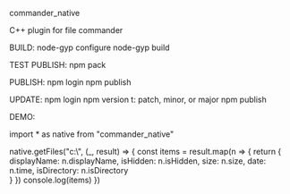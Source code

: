 commander_native

C++ plugin for file commander

BUILD:
node-gyp configure
node-gyp build

TEST PUBLISH:
npm pack

PUBLISH:
npm login
npm publish

UPDATE:
npm login
npm version <t>
t: patch, minor, or major
npm publish

DEMO:

import * as native from "commander_native"

native.getFiles("c:\\", (_, result) => {
    const items = result.map(n => {
        return {
            displayName: n.displayName,
            isHidden: n.isHidden,
            size: n.size,
            date: n.time,
            isDirectory: n.isDirectory                                              
        }
    })
    console.log(items)
})